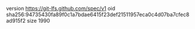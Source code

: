 version https://git-lfs.github.com/spec/v1
oid sha256:94735430fa89f0c1a7bdae6415f23def21511957eca0c4d07ba7cfec8ad915f2
size 1990
